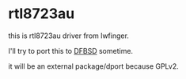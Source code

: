 # rtl8723au

this is rtl8723au driver from lwfinger.

I'll try to port this to [DFBSD](http://www.dragonflybsd.org) sometime.

it will be an external package/dport because GPLv2.
